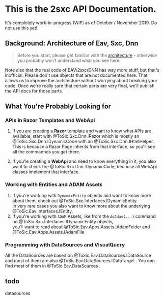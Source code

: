 
# This is the **2sxc API Documentation**.

It's completely work-in-progress (WIP) as of October / November 2019. Do not use this yet!

## Background: Architecture of Eav, Sxc, Dnn

> Before you start, please get familiar with the [architecture](../articles/architecture.md) - otherwise you probably won't understand what you see here.

Note also that the real code of EAV/2sxc/DNN has way more stuff, but that's inofficial. 
Please don't use objects that are not documented here. 
That allows us to improve the architecture without worrying about breaking your code. 
Once we're really sure that certain parts are very final, we'll publish the API docs for those parts. 

## What You're Probably Looking for

### APIs in Razor Templates and WebApi

1. If you are creating a **Razor** template and want to know what APIs are available, start with @ToSic.Sxc.Dnn.IRazor which is mostly an @ToSic.Sxc.Dnn.IDynamicCode with an @ToSic.Sxc.Dnn.IHtmlHelper. 
	This is because a Razor Page inherits from that interface, so you'll see all the commannds you get there. 

1. If you'le creating a **WebApi** and need to know everything in it, you also want to check the @ToSic.Sxc.Dnn.IDynamicCode, because all WebApi classes implement that interface. 

### Working with Entities and ADAM Assets

1. If you're working with `DynamicEntity` objects and want to know more about them, check out @ToSic.Sxc.Interfaces.IDynamicEntity.  
	In very rare cases you also want to know more about the underlying @ToSic.Eav.Interfaces.IEntity.
1. If you're working with `ADAM` Assets, like from the `AsAdam(...)` command on @ToSic.Sxc.Interfaces.IDynamicEntity objects,  
	you'll want to read about @ToSic.Eav.Apps.Assets.IAdamFolder and @ToSic.Eav.Apps.Assets.IAdamFile

### Programming with DataSources and VisualQuery

All the DataSources are based on @ToSic.Eav.DataSources.IDataSource and most of them are also @ToSic.Eav.DataSources.IDataTarget . You can find most of them in @ToSic.Eav.DataSources . 

## todo
datasources
